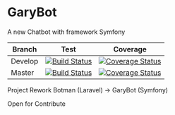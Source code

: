 # GaryBot
A new Chatbot with framework Symfony



| Branch  | Test | Coverage |
|---------|------|----------|
| Develop | [![Build Status](https://travis-ci.com/TheGarious/GaryBot.svg?branch=develop)](https://travis-ci.com/TheGarious/GaryBot) | [![Coverage Status](https://coveralls.io/repos/github/TheGarious/GaryBot/badge.svg?branch=develop)](https://coveralls.io/github/TheGarious/GaryBot?branch=develop)|
| Master  | [![Build Status](https://travis-ci.com/TheGarious/GaryBot.svg?branch=master)](https://travis-ci.com/TheGarious/GaryBot)|   [![Coverage Status](https://coveralls.io/repos/github/TheGarious/GaryBot/badge.svg?branch=master)](https://coveralls.io/github/TheGarious/GaryBot?branch=master)|

Project Rework Botman (Laravel) -> GaryBot (Symfony)

Open for Contribute


